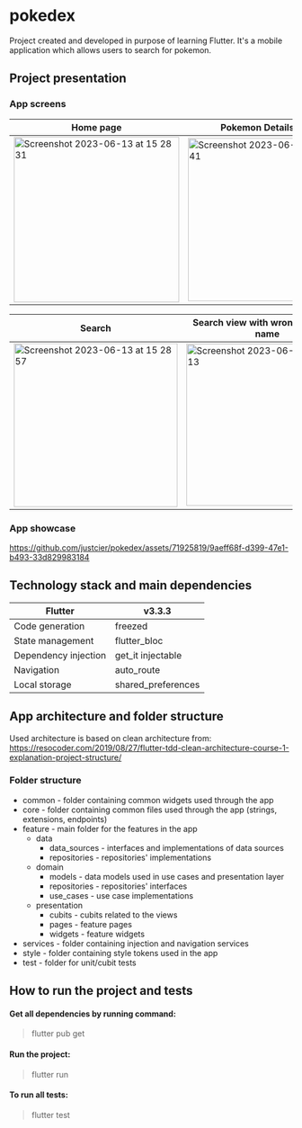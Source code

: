 # pokedex

Project created and developed in purpose of learning Flutter. It's a mobile
application which allows users to search for pokemon.

## Project presentation
### App screens
| Home page | Pokemon Details Page | Favourites Page | 
| ------------- | ------------- | ------------- |
|<img width="294" alt="Screenshot 2023-06-13 at 15 28 31" src="https://github.com/justcier/pokedex/assets/71925819/09e0f65e-c651-48cc-8500-861aaff1b309">|<img width="290" alt="Screenshot 2023-06-13 at 15 35 41" src="https://github.com/justcier/pokedex/assets/71925819/f9dbde6a-d214-4793-9978-84e083380df1">|<img width="293" alt="Screenshot 2023-06-13 at 15 35 14" src="https://github.com/justcier/pokedex/assets/71925819/6dc019f1-fb6e-4033-a544-720394e0d1e7">|<img width="291" alt="Screenshot 2023-06-13 at 15 28 57" src="https://github.com/justcier/pokedex/assets/71925819/38a0d099-1bb6-4834-ab4f-c36370d79f3d">|<img width="288" alt="Screenshot 2023-06-13 at 15 29 13" src="https://github.com/justcier/pokedex/assets/71925819/33cc89ce-22b1-4719-8a44-d0b75b222e7f">|

| Search | Search view with wrong Pokemon name|
|------------- |------------- |
|<img width="291" alt="Screenshot 2023-06-13 at 15 28 57" src="https://github.com/justcier/pokedex/assets/71925819/38a0d099-1bb6-4834-ab4f-c36370d79f3d">|<img width="288" alt="Screenshot 2023-06-13 at 15 29 13" src="https://github.com/justcier/pokedex/assets/71925819/33cc89ce-22b1-4719-8a44-d0b75b222e7f">|

### App showcase

https://github.com/justcier/pokedex/assets/71925819/9aeff68f-d399-47e1-b493-33d829983184


## Technology stack and main dependencies
| Flutter  | v3.3.3  |
| ------------- | ------------- |
| Code generation  | freezed |
| State management | flutter_bloc |
| Dependency injection | get_it injectable |
| Navigation  | auto_route |
| Local storage | shared_preferences |


## App architecture and folder structure
Used architecture is based on clean architecture from: https://resocoder.com/2019/08/27/flutter-tdd-clean-architecture-course-1-explanation-project-structure/

### Folder structure

- common - folder containing common widgets used through the app
- core - folder containing common files used through the app (strings, extensions, endpoints)
- feature - main folder for the features in the app
  - data
      - data_sources - interfaces and implementations of data sources
      - repositories - repositories' implementations
  - domain
    - models - data models used in use cases and presentation layer
    - repositories - repositories' interfaces
    - use_cases - use case implementations
  - presentation
    - cubits - cubits related to the views
    - pages - feature pages
    - widgets - feature widgets
- services - folder containing injection and navigation services
- style - folder containing style tokens used in the app
- test - folder for unit/cubit tests

## How to run the project and tests

#### Get all dependencies by running command:

> flutter pub get

#### Run the project:

> flutter run 

#### To run all tests:

> flutter test
